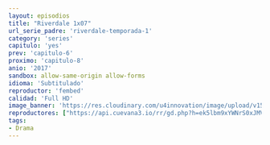 ```yaml
---
layout: episodios
title: "Riverdale 1x07"
url_serie_padre: 'riverdale-temporada-1'
category: 'series'
capitulo: 'yes'
prev: 'capitulo-6'
proximo: 'capitulo-8'
anio: '2017'
sandbox: allow-same-origin allow-forms
idioma: 'Subtitulado'
reproductor: 'fembed'
calidad: 'Full HD'
image_banner: 'https://res.cloudinary.com/u4innovation/image/upload/v1565152608/maxresdefault-min_vy9nnj.jpg'
reproductores: ["https://api.cuevana3.io/rr/gd.php?h=ek5lbm9xYWNrS0xJMVp5b21KREk0dFBLbjVkaHhkRGdrOG1jbnBpUnhhS1Z0NHVhb2NhV3lxN0dlNVNXeHN1NnJOT0lsNEtyd3NiYXBKVjJpOUNXMnJXU3FadVkyUT09"]
tags:
- Drama
---
```












